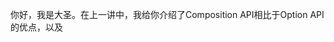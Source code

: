你好，我是大圣。在上一讲中，我给你介绍了Composition API相比于Option API 的优点，以及<script setup>的语法，这些内容能够给我们后面的开发打下了坚实的基础。

今天我带你深入了解一下Vue 3的响应式机制，相信学完今天的内容，你会对响应式机制有更深地体会。我还会结合代码示例，帮你掌握响应式机制的进阶用法，让我们正式开始学习吧！

## 什么是响应式

响应式一直都是Vue的特色功能之一。与之相比，JavaScript里面的变量，是没有响应式这个概念的。你在学习JavaScript的时候首先被灌输的概念，就是代码是自上而下执行的。我们看下面的代码，代码在执行后，打印输出的两次double的结果也都是2。即使我们修改了代码中的count的值后，double的值也不会有任何改变。

```xml
let count = 1
let double = count * 2
console.log(double)
count = 2
console.log(double)

```

double的值是根据count的值乘以二计算而得到的，如果现在我们想让doube能够跟着count的变化而变化，那么我们就需要在每次count的值修改后，重新计算double。

比如，在下面的代码，我们先把计算doube的逻辑封装成函数，然后在修改完count之后，再执行一遍，你就会得到最新的double值。

```xml
let count = 1
// 计算过程封装成函数
let getDouble = n=>n*2 //箭头函数
let double = getDouble(count)
console.log(double)

count = 2
// 重新计算double，这里我们不能自动执行对double的计算
double = getDouble(count)
console.log(double)

```

实际开发中的计算逻辑会比计算doube复杂的多，但是都可以封装成一个函数去执行。下一步，我们要考虑的是，如何让double的值得到自动计算。

如果我们能让getDouble函数自动执行，也就是如下图所示，我们使用JavaScript的某种机制，把count包裹一层，每当对count进行修改时，就去同步更新double的值，那么就有一种double自动跟着count的变化而变化的感觉，这就算是响应式的雏形了。

![](https://static001.geekbang.org/resource/image/5c/97/5c9a7aa3468f19b7edf067b7b252ea97.jpg?wh=1090x970)

## 响应式原理

响应式原理是什么呢？Vue中用过三种响应式解决方案，分别是defineProperty、Proxy和value setter。我们首先来看Vue 2的defineProperty API，这个函数详细的API介绍你可以直接访问 [MDN介绍文档](https://developer.mozilla.org/zh-CN/docs/Web/JavaScript/Reference/Global_Objects/Object/defineProperty) 来了解。

这里我结合一个例子来说明，在下面的代码中，我们定义个一个对象obj，使用defineProperty代理了count属性。这样我们就对obj对象的value属性实现了拦截，读取count属性的时候执行get函数，修改count属性的时候执行set函数，并在set函数内部重新计算了double。

```xml
let getDouble = n=>n*2
let obj = {}
let count = 1
let double = getDouble(count)

Object.defineProperty(obj,'count',{
    get(){
        return count
    },
    set(val){
        count = val
        double = getDouble(val)
    }
})
console.log(double)  // 打印2
obj.count = 2
console.log(double) // 打印4  有种自动变化的感觉

```

这样我们就实现了简易的响应式功能，在课程的第四部分，我还会带着你写一个更完善的响应式系统。

但defineProperty API作为Vue 2实现响应式的原理，它的语法中也有一些缺陷。比如在下面代码中，我们删除obj.count 属性，set函数就不会执行，double还是之前的数值。这也是为什么在Vue 2中，我们需要$delete一个专门的函数去删除数据。

```xml
delete obj.count
console.log(double) // doube还是4

```

Vue 3 的响应式机制是基于Proxy实现的。就Proxy这个名字来说，你也能看出来这是代理的意思，Proxy的重要意义在于它解决了Vue 2响应式的缺陷。我们看下面的代码，在其中我们通过new Proxy代理了obj这个对象，然后通过get、set和deleteProperty函数代理了对象的读取、修改和删除操作，从而实现了响应式的功能。

```xml
let proxy = new Proxy(obj,{
    get : function (target,prop) {
        return target[prop]
    },
    set : function (target,prop,value) {
        target[prop] = value;
        if(prop==='count'){
            double = getDouble(value)
        }
    },
    deleteProperty(target,prop){
        delete target[prop]
        if(prop==='count'){
            double = NaN
        }
    }
})
console.log(obj.count,double)
proxy.count = 2
console.log(obj.count,double)
delete proxy.count
// 删除属性后，我们打印log时，输出的结果就会是 undefined NaN
console.log(obj.count,double)

```

我们从这里可以看出Proxy实现的功能和Vue 2 的definePropery类似，它们都能够在用户修改数据的时候触发set函数，从而实现自动更新double的功能。而且Proxy还完善了几个definePropery的缺陷，比如说可以监听到属性的删除。

Proxy是针对对象来监听，而不是针对某个具体属性，所以不仅可以代理那些定义时不存在的属性，还可以代理更丰富的数据结构，比如Map、Set等，并且我们也能通过deleteProperty实现对删除操作的代理。

当然，为了帮助你理解Proxy，我们还可以把double相关的代码都写在set和deleteProperty函数里进行实现，在课程的后半程我会带你做好更完善的封装。比如下面代码中，Vue 3 的reactive函数可以把一个对象变成响应式数据，而reactive就是基于Proxy实现的。我们还可以通过watchEffect，在obj.count修改之后，执行数据的打印。

```xml
import {reactive,computed,watchEffect} from 'vue'

let obj = reactive({
    count:1
})
let double = computed(()=>obj.count*2)
obj.count = 2

watchEffect(()=>{
    console.log('数据被修改了',obj.count,double.value)
})

```

有了Proxy后，响应式机制就比较完备了。但是在Vue 3中还有另一个响应式实现的逻辑，就是利用对象的get和set函数来进行监听，这种响应式的实现方式，只能拦截某一个属性的修改，这也是Vue 3中ref这个API的实现。在下面的代码中，我们拦截了count的value属性，并且拦截了set操作，也能实现类似的功能。

```xml
let getDouble = n => n * 2
let _value = 1
double = getDouble(_value)

let count = {
  get value() {
    return _value
  },
  set value(val) {
    _value = val
    double = getDouble(_value)

  }
}
console.log(count.value,double)
count.value = 2
console.log(count.value,double)

```

三种实现原理的对比表格如下，帮助你理解三种响应式的区别。

![](https://static001.geekbang.org/resource/image/b5/11/b5344de85923a2ba8bea60283b491711.png?wh=1336x650)

## 定制响应式数据

简单入门响应式的原理后，接下来我们学习一下响应式数据在使用的时候的进阶方式。在前面第二讲做清单应用的时候，我给你留过一个思考题，就是让你想办法解决所有的操作状态在刷新后就都没了这个问题。

解决这个问题所需要的，就是让todolist和本地存储能够同步。我们首先可以选择的就是在代码中，显式地声明同步的逻辑，而watchEffect这个函数让我们在数据变化之后可以执行指定的函数。

我们看下使用 <script setup>重构之后的todolist的代码。这段代码使用watchEffect，数据变化之后会把数据同步到localStorage之上，这样我们就实现了todolist和本地存储的同步。

```xml
import { ref, watchEffect, computed } from "vue";

let title = ref("");
let todos = ref(JSON.parse(localStorage.getItem('todos')||'[]'));
watchEffect(()=>{
    localStorage.setItem('todos',JSON.stringify(todos.value))
})
function addTodo() {
  todos.value.push({
    title: title.value,
    done: false,
  });
  title.value = "";
}

```

更进一步，我们可以直接抽离一个useStorage函数，在响应式的基础之上，把任意数据响应式的变化同步到本地存储。我们先看下面的这段代码，ref从本地存储中获取数据，封装成响应式并且返回，watchEffect中做本地存储的同步，useStorage这个函数可以抽离成一个文件，放在工具函数文件夹中。

```xml
function useStorage(name, value=[]){
    let data = ref(JSON.parse(localStorage.getItem(name))||value)
    watchEffect(()=>{
        localStorage.setItem(name,JSON.stringify(data.value))
    })
    return data
}

```

在项目中我们使用下面代码的写法，把ref变成useStorage，这也是Composition API 最大的优点，也就是可以任意拆分出独立的功能。

```xml
let todos = useStorage('todos',[])

function addTodo() {
  ...code
}

```

现在，你应该已经学会了在Vue内部进阶地使用响应式机制，去封装独立的函数。社区也有非常优秀的Vueuse工具库，包含了大量类似useStorage的工具函数库。在后续的实战应用中，我们也会经常对通用功能进行封装。

如下图所示，我们可以把日常开发中用到的数据，无论是浏览器的本地存储，还是网络数据，都封装成响应式数据，统一使用响应式数据开发的模式。这样，我们开发项目的时候，只需要修改对应的数据就可以了。

![](https://static001.geekbang.org/resource/image/5a/0e/5a5yy5dc6f6b25f1c1ff8f3a434cd10e.jpg?wh=2316x1829)

基于响应式的开发模式，我们还可以按照类似的原理，把我们需要修改的数据，都变成响应式。比如，我们可以在loading状态下，去修改浏览器的小图标favicon。和本地存储类似，修改favicon时，我们需要找到head中有icon属性的标签。

在下面的代码中，我们把对图标的对应修改的操作封装成了useFavicon函数，并且通过ref和watch的包裹，我们还把小图标变成了响应式数据。

```xml
import {ref,watch} from 'vue'
export default function useFavicon( newIcon ) {
    const favicon = ref(newIcon)

    const updateIcon = (icon) => {
      document.head
        .querySelectorAll(`link[rel*="icon"]`)
        .forEach(el => el.href = `${icon}`)
    }
    const reset = ()=>favicon.value = '/favicon.ico'

    watch( favicon,
      (i) => {
        updateIcon(i)
      }
    )
    return {favicon,reset}
  }

```

这样在组件中，我们就可以通过响应式的方式去修改和使用小图标，通过对faivcon.value的修改就可以随时更换网站小图标。下面的代码，就实现了在点击按钮之后，修改了网页的图标为geek.png的操作。

```xml
 <script setup>
 import useFavicon from './utils/favicon'
 let {favicon}  = useFavicon()
 function loading(){
   favicon.value = '/geek.png'
 }
</script>

<template>
  <button @click="loading">123</button>
</template>

```

## Vueuse工具包

我们自己封装的useStorage，算是把localStorage简单地变成了响应式对象，实现数据的更新和localStorage的同步。同理，我们还可以封装更多的类似useStorage函数的其他use类型的函数，把实际开发中你用到的任何数据或者浏览器属性，都封装成响应式数据，这样就可以极大地提高我们的开发效率。

Vue 社区中其实已经有一个类似的工具集合，也就是VueUse，它把开发中常见的属性都封装成为响应式函数。

VueUse 趁着这一波 Vue 3 的更新，跟上了响应式API的潮流。VueUse的官方的介绍说这是一个 Composition API 的工具集合，适用于Vue 2.x或者Vue 3.x，用起来和 React Hooks 还挺像的。

在项目目录下打开命令行里，我们输入如下命令，来进行VueUse插件的安装：

```xml
npm install @vueuse/core

```

然后，我们就先来使用一下VueUse。在下面这段代码中，我们使用useFullscreen来返回全屏的状态和切换全屏的函数。这样，我们就不需要考虑浏览器全屏的API，而是直接使用VueUse响应式数据和函数就可以很轻松地在项目中实现全屏功能。

```xml
<template>
  <h1 @click="toggle">click</h1>
</template>
<script setup>
import { useFullscreen } from '@vueuse/core'
const { isFullscreen, enter, exit, toggle } = useFullscreen()
</script>

```

useFullscreen的封装逻辑和useStorage类似，都是屏蔽了浏览器的操作，把所有我们需要用到的状态和数据都用响应式的方式统一管理，VueUse中包含了很多我们常用的工具函数，我们可以把网络状态、异步请求的数据、动画和事件等功能，都看成是响应式的数据去管理。

## 总结

我们来总结一下今天学到的内容，首先我给你介绍了响应式的概念以及我们为什么需要响应式，具体Vue 3的响应式源码，我会在课程第四部分带你手写一个。

然后，通过对useStorage的封装，我为你讲解了响应式机制的进阶用法，那就是可以把一切项目中的状态和数据都封装成响应式的接口，屏蔽了浏览器的API，对外暴露的就是普通的数据，可以极大地提高我们的开发效率。

接着，我带你了解了VueUse这个工具包，这也是Vue官方团队成员的作品。VueUse提供了一大批工具函数，包括全屏、网络请求、动画等，都可以使用响应式风格的接口去使用，并且同时兼容 Vue 2 和 Vue 3，开箱即用。这门课程剩下的项目中会用到很多VueUse的函数，也推荐你去GitHub 关注 VueUse的动态和功能。

## 思考题

最后，留给你一道思考题：你的项目中有哪些数据可以封装成响应式数据呢？

欢迎在评论区留言，我会跟你一起探究Vue 3响应式的其他用法，也欢迎你把这篇文章分享给其他人，我们下一讲见！